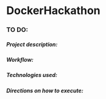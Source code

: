 # DockerHackathon

### TO DO:

##### Project description: 

##### Workflow: 

##### Technologies used:

##### Directions on how to execute:



